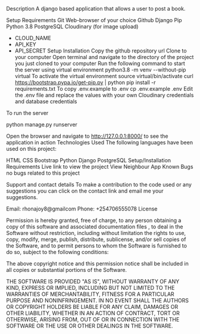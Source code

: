Description
A django based application that allows a user to post a book.

Setup Requirements
Git
Web-browser of your choice
Github
Django
Pip
Python 3.8
PostgreSQL
Cloudinary (for image upload)
   - CLOUD_NAME 
   - API_KEY
   - API_SECRET
Setup Installation
Copy the github repository url
Clone to your computer
Open terminal and navigate to the directory of the project you just cloned to your computer
Run the following command to start the server using virtual environment
python3.8 -m venv --without-pip virtual
To activate the virtual environment
source virtual/bin/activate
curl https://bootstrap.pypa.io/get-pip.py | python
pip install -r requirements.txt
To copy .env.example to .env
cp .env.example .env
Edit the .env file and replace the values with your own Cloudinary credentials and database credentials

To run the server

python manage.py runserver

Open the browser and navigate to http://127.0.0.1:8000/ to see the application in action
Technologies Used
The following languages have been used on this project:

HTML
CSS
Bootstrap
Python
Django
PostgreSQL
Setup/Installation Requirements
Live link to view the project View Neighbour App
Known Bugs
no bugs related to this project

Support and contact details
To make a contribution to the code used or any suggestions you can click on the contact link and email me your suggestions.

Email: rhonajoy8@gmailcom
Phone: +254706555078
License

Permission is hereby granted, free of charge, to any person obtaining a copy of this software and associated documentation files , to deal in the Software without restriction, including without limitation the rights to use, copy, modify, merge, publish, distribute, sublicense, and/or sell copies of the Software, and to permit persons to whom the Software is furnished to do so, subject to the following conditions:

The above copyright notice and this permission notice shall be included in all copies or substantial portions of the Software.

THE SOFTWARE IS PROVIDED "AS IS", WITHOUT WARRANTY OF ANY KIND, EXPRESS OR IMPLIED, INCLUDING BUT NOT LIMITED TO THE WARRANTIES OF MERCHANTABILITY, FITNESS FOR A PARTICULAR PURPOSE AND NONINFRINGEMENT. IN NO EVENT SHALL THE AUTHORS OR COPYRIGHT HOLDERS BE LIABLE FOR ANY CLAIM, DAMAGES OR OTHER LIABILITY, WHETHER IN AN ACTION OF CONTRACT, TORT OR OTHERWISE, ARISING FROM, OUT OF OR IN CONNECTION WITH THE SOFTWARE OR THE USE OR OTHER DEALINGS IN THE SOFTWARE.